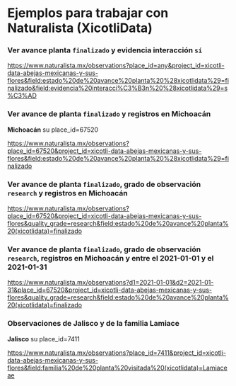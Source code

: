 # Ejemplos para trabajar con Naturalista (XicotliData)

### Ver avance planta `finalizado` y evidencia interacción `sí`

https://www.naturalista.mx/observations?place_id=any&project_id=xicotli-data-abejas-mexicanas-y-sus-flores&field:estado%20de%20avance%20planta%20%28xicotlidata%29=finalizado&field:evidencia%20interacci%C3%B3n%20%28xicotlidata%29=s%C3%AD

### Ver avance de planta `finalizado` y registros en Michoacán

**Michoacán** su place_id=67520

https://www.naturalista.mx/observations?place_id=67520&project_id=xicotli-data-abejas-mexicanas-y-sus-flores&field:estado%20de%20avance%20planta%20%28xicotlidata%29=finalizado

### Ver avance de planta `finalizado`, grado de observación `research` y registros en Michoacán

https://www.naturalista.mx/observations?place_id=67520&project_id=xicotli-data-abejas-mexicanas-y-sus-flores&quality_grade=research&field:estado%20de%20avance%20planta%20(xicotlidata)=finalizado

### Ver avance de planta `finalizado`, grado de observación `research`, registros en Michoacán y entre el 2021-01-01 y el 2021-01-31

https://www.naturalista.mx/observations?d1=2021-01-01&d2=2021-01-31&place_id=67520&project_id=xicotli-data-abejas-mexicanas-y-sus-flores&quality_grade=research&field:estado%20de%20avance%20planta%20(xicotlidata)=finalizado

### Observaciones de Jalisco y de la familia Lamiace

**Jalisco** su place_id=7411

https://www.naturalista.mx/observations?place_id=7411&project_id=xicotli-data-abejas-mexicanas-y-sus-flores&field:familia%20de%20planta%20visitada%20(xicotlidata)=Lamiaceae